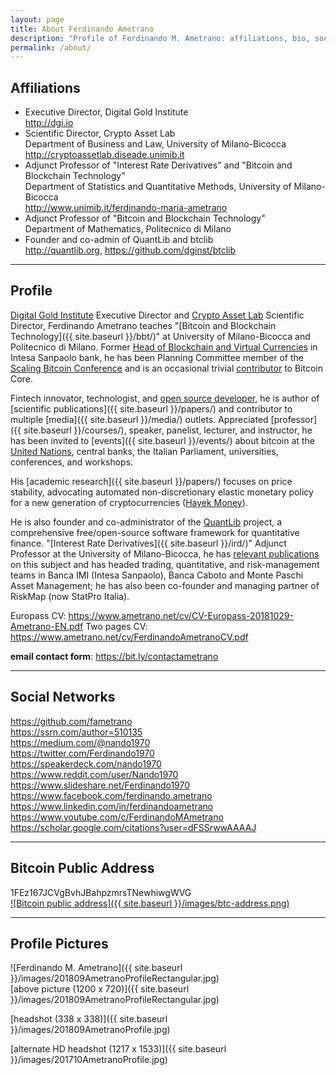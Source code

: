 ```yaml
---
layout: page
title: About Ferdinando Ametrano
description: "Profile of Ferdinando M. Ametrano: affiliations, bio, social networks, photos, public bitcoin address"
permalink: /about/
---
```


## Affiliations

* Executive Director, Digital Gold Institute  
  <http://dgi.io>
* Scientific Director, Crypto Asset Lab  
  Department of Business and Law, University of Milano-Bicocca  
  <http://cryptoassetlab.diseade.unimib.it>
* Adjunct Professor of "Interest Rate Derivatives" and "Bitcoin and Blockchain Technology"  
  Department of Statistics and Quantitative Methods, University of Milano-Bicocca  
  <http://www.unimib.it/ferdinando-maria-ametrano>
* Adjunct Professor of "Bitcoin and Blockchain Technology"  
  Department of Mathematics, Politecnico di Milano
* Founder and co-admin of QuantLib and btclib  
  <http://quantlib.org>, <https://github.com/dginst/btclib>

---

## Profile

[Digital Gold Institute](http://www.dgi.io) Executive Director and
[Crypto Asset Lab](http://cryptoassetlab.diseade.unimib.it)
Scientific Director,
Ferdinando Ametrano teaches
"[Bitcoin and Blockchain Technology]({{ site.baseurl }}/bbt/)"
at University of Milano-Bicocca and Politecnico di Milano.
Former [Head of Blockchain and Virtual Currencies](https://www.finextra.com/videoarticle/1241/blockchain-needs-a-native-digital-asset)
in Intesa Sanpaolo bank, he has been Planning Committee member of the
[Scaling Bitcoin Conference](https://scalingbitcoin.org/)
and is an occasional trivial
[contributor](https://github.com/bitcoin/bitcoin/pulls?q=is%3Apr+author%3Afametrano)
to Bitcoin Core.

Fintech innovator, technologist, and
[open source developer](https://github.com/fametrano),
he is author of [scientific publications]({{ site.baseurl }}/papers/)
and contributor to multiple [media]({{ site.baseurl }}/media/) outlets.
Appreciated [professor]({{ site.baseurl }}/courses/), speaker, panelist,
lecturer, and instructor, he has been
invited to [events]({{ site.baseurl }}/events/)
about bitcoin at the
[United Nations](https://www.youtube.com/watch?v=VbwUwioZ9F0&t=330s&index=10&list=PLrVvuryXHYTezxoQBL7Lw3svQEVd2uTzZ),
central banks, the Italian Parliament, universities, conferences, and
workshops.

His [academic research]({{ site.baseurl }}/papers/)
focuses on price stability, advocating
automated non-discretionary elastic monetary policy for a new generation
of cryptocurrencies ([Hayek Money](https://ssrn.com/abstract=2425270)).

He is also founder and co-administrator of the
[QuantLib](https://www.quantlib.org) project,
a comprehensive free/open-source software framework for quantitative finance.
"[Interest Rate Derivatives]({{ site.baseurl }}/ird/)" Adjunct Professor at the
University of Milano-Bicocca, he has
[relevant publications](https://ssrn.com/author=510135) on this subject and
has headed trading, quantitative, and risk-management teams in Banca IMI
(Intesa Sanpaolo), Banca Caboto and Monte Paschi Asset Management; he has
also been co-founder and managing partner of RiskMap
(now StatPro Italia).

Europass CV: <https://www.ametrano.net/cv/CV-Europass-20181029-Ametrano-EN.pdf>
Two pages CV: <https://www.ametrano.net/cv/FerdinandoAmetranoCV.pdf>

**email contact form**: <https://bit.ly/contactametrano>

---

## Social Networks

<https://github.com/fametrano>  
<https://ssrn.com/author=510135>  
<https://medium.com/@nando1970>  
<https://twitter.com/Ferdinando1970>  
<https://speakerdeck.com/nando1970>  
<https://www.reddit.com/user/Nando1970>  
<https://www.slideshare.net/Ferdinando1970>  
<https://www.facebook.com/ferdinando.ametrano>  
<https://www.linkedin.com/in/ferdinandoametrano>  
<https://www.youtube.com/c/FerdinandoMAmetrano>  
<https://scholar.google.com/citations?user=dFSSrwwAAAAJ>

---

## Bitcoin Public Address

1FEz167JCVgBvhJBahpzmrsTNewhiwgWVG  
[![Bitcoin public address]({{ site.baseurl }}/images/btc-address.png)](bitcoin:1FEz167JCVgBvhJBahpzmrsTNewhiwgWVG)

---

## Profile Pictures

![Ferdinando M. Ametrano]({{ site.baseurl }}/images/201809AmetranoProfileRectangular.jpg)  
[above picture (1200 x 720)]({{ site.baseurl }}/images/201809AmetranoProfileRectangular.jpg)

[headshot (338 x 338)]({{ site.baseurl }}/images/201809AmetranoProfile.jpg)

[alternate HD headshot (1217 x 1533)]({{ site.baseurl }}/images/201710AmetranoProfile.jpg)
